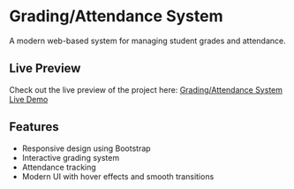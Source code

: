 # Grading/Attendance System

A modern web-based system for managing student grades and attendance.

## Live Preview

Check out the live preview of the project here: [Grading/Attendance System Live Demo](https://mihirtailor.github.io/bootcamp/module_assessment_2/grading_system/)

## Features

- Responsive design using Bootstrap
- Interactive grading system
- Attendance tracking
- Modern UI with hover effects and smooth transitions
